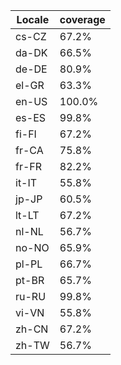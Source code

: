 ﻿| Locale | coverage |
| ------ | -------- |
| cs-CZ | 67.2% |
| da-DK | 66.5% |
| de-DE | 80.9% |
| el-GR | 63.3% |
| en-US | 100.0% |
| es-ES | 99.8% |
| fi-FI | 67.2% |
| fr-CA | 75.8% |
| fr-FR | 82.2% |
| it-IT | 55.8% |
| jp-JP | 60.5% |
| lt-LT | 67.2% |
| nl-NL | 56.7% |
| no-NO | 65.9% |
| pl-PL | 66.7% |
| pt-BR | 65.7% |
| ru-RU | 99.8% |
| vi-VN | 55.8% |
| zh-CN | 67.2% |
| zh-TW | 56.7% |
